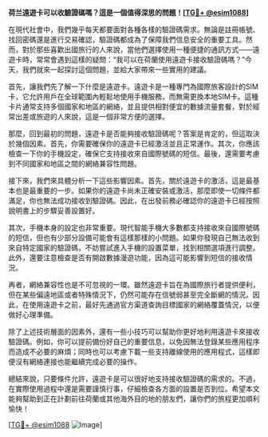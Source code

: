 **荷兰遠遊卡可以收驗證碼嗎？這是一個值得深思的問題！[[TG💪+ @esim1088](https://t.me/s/esim1088)]**

在現代社會中，我們幾乎每天都要面對各種各樣的驗證碼需求。無論是註冊帳號、找回密碼還是進行交易確認，驗證碼都成為了保障我們信息安全的重要工具。然而，對於那些喜歡出國旅行的人來說，當他們選擇使用一種便捷的通訊方式——遠遊卡時，常常會遇到這樣的疑問：“我可以在荷蘭使用遠遊卡接收驗證碼嗎？”今天，我們就來一起探討這個問題，並給大家帶來一些實用的建議。

首先，讓我們先了解一下什麼是遠遊卡。遠遊卡是一種專門為國際旅客設計的SIM卡，它允許用戶在全球範圍內輕鬆地使用手機服務，而無需更換本地SIM卡。這種卡片通常支持多個國家和地區的網絡，並且提供相對便宜的數據流量套餐，對於經常出差或旅遊的人來說，這是一個非常方便的選擇。

那麼，回到最初的問題，遠遊卡是否能夠接收驗證碼呢？答案是肯定的，但這取決於幾個因素。首先，你需要確保你的遠遊卡已經激活並且正常運作。其次，你應該檢查一下你的手機設定，確保它支持接收來自國際號碼的短信。最後，還需要考慮到不同國家和地區之間的網絡兼容性問題。

接下來，我們來具體分析一下這些影響因素。首先，關於遠遊卡的激活，這是最基本也是最重要的一步。如果你的遠遊卡尚未正確安裝或激活，那麼即使一切條件都滿足，你也無法成功接收到驗證碼。因此，在出發前務必確認你的遠遊卡已經按照說明書上的步驟妥善設置好。

其次，手機本身的設定也非常重要。現代智能手機大多數都支持接收來自國際號碼的短信，但也有少部分設備可能會有這樣那樣的小問題。如果你發現自己無法收到來自特定國家的驗證碼，不妨嘗試進入手機的設置菜單，找到相關選項進行調整。此外，還要注意檢查是否有開啟數據漫遊功能，因為這可能影響到短信的接收情況。

再者，網絡兼容性也是不可忽視的一環。雖然遠遊卡旨在為國際旅行者提供便利，但在某些偏遠地區或者特殊情況下，仍然可能存在信號弱甚至完全斷網的情況。因此，在使用遠遊卡之前，最好先通過官方渠道查詢目標國家的網絡覆蓋情況，以便做好心理準備。

除了上述技術層面的因素外，還有一些小技巧可以幫助你更好地利用遠遊卡來接收驗證碼。例如，你可以提前備份好自己的重要信息，以免因無法登錄某些應用程序而造成不必要的麻煩；同時也可以考慮下載一些支持離線使用的應用程式，這樣即便沒有網絡連接也能繼續完成必要的操作。

總結來說，只要條件允許，遠遊卡是可以很好地支持接收驗證碼的需求的。不過，在實際使用過程中還是需要謹慎行事，仔細檢查各方面的設置是否到位。希望本文能夠幫助到正在計劃前往荷蘭或其他海外目的地的朋友們，讓你們的旅程更加順利愉快！

[[TG💪+ @esim1088](https://t.me/s/esim1088) ![Image](https://i.postimg.cc/4NQfJmqS/Snipaste-2025-05-13-00-14-12.png)]